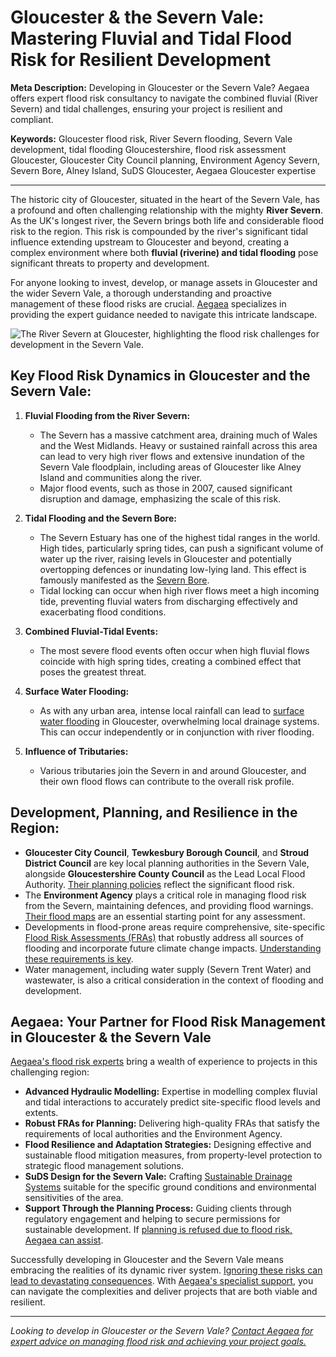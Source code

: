 # Gloucester & the Severn Vale: Mastering Fluvial and Tidal Flood Risk for Resilient Development

**Meta Description:** Developing in Gloucester or the Severn Vale? Aegaea offers expert flood risk consultancy to navigate the combined fluvial (River Severn) and tidal challenges, ensuring your project is resilient and compliant.

**Keywords:** Gloucester flood risk, River Severn flooding, Severn Vale development, tidal flooding Gloucestershire, flood risk assessment Gloucester, Gloucester City Council planning, Environment Agency Severn, Severn Bore, Alney Island, SuDS Gloucester, Aegaea Gloucester expertise

---

The historic city of Gloucester, situated in the heart of the Severn Vale, has a profound and often challenging relationship with the mighty **River Severn**. As the UK's longest river, the Severn brings both life and considerable flood risk to the region. This risk is compounded by the river's significant tidal influence extending upstream to Gloucester and beyond, creating a complex environment where both **fluvial (riverine) and tidal flooding** pose significant threats to property and development.

For anyone looking to invest, develop, or manage assets in Gloucester and the wider Severn Vale, a thorough understanding and proactive management of these flood risks are crucial. [Aegaea](https://aegaea.com) specializes in providing the expert guidance needed to navigate this intricate landscape.

<!-- Image Placeholder: A view of Gloucester showing the River Severn, perhaps with Gloucester Cathedral or the Docks in the frame, ideally illustrating the broad river plain or tidal characteristics. -->
<!--
MANUAL IMAGE ACQUISITION REQUIRED:
Search for a royalty-free image of "Gloucester River Severn cityscape" or "Severn Vale flooding Gloucester" or "Gloucester Docks River Severn tidal".
SAVE TO: ccameronhann/camerhann.github.io/public/images/blog/gloucester-severn-vale-flood-risk.png
REPLACE ALT TEXT & FILENAME IN MARKDOWN
-->
![The River Severn at Gloucester, highlighting the flood risk challenges for development in the Severn Vale.](/images/blog/gloucester-severn-vale-flood-risk.png)

## Key Flood Risk Dynamics in Gloucester and the Severn Vale:

1.  **Fluvial Flooding from the River Severn:**
    *   The Severn has a massive catchment area, draining much of Wales and the West Midlands. Heavy or sustained rainfall across this area can lead to very high river flows and extensive inundation of the Severn Vale floodplain, including areas of Gloucester like Alney Island and communities along the river.
    *   Major flood events, such as those in 2007, caused significant disruption and damage, emphasizing the scale of this risk.

2.  **Tidal Flooding and the Severn Bore:**
    *   The Severn Estuary has one of the highest tidal ranges in the world. High tides, particularly spring tides, can push a significant volume of water up the river, raising levels in Gloucester and potentially overtopping defences or inundating low-lying land. This effect is famously manifested as the [Severn Bore](https://www.severn-bore.co.uk/).
    *   Tidal locking can occur when high river flows meet a high incoming tide, preventing fluvial waters from discharging effectively and exacerbating flood conditions.

3.  **Combined Fluvial-Tidal Events:**
    *   The most severe flood events often occur when high fluvial flows coincide with high spring tides, creating a combined effect that poses the greatest threat.

4.  **Surface Water Flooding:**
    *   As with any urban area, intense local rainfall can lead to [surface water flooding](https://camerhann.github.io/blog/surface-water-flooding-hidden-menace-prepare) in Gloucester, overwhelming local drainage systems. This can occur independently or in conjunction with river flooding.

5.  **Influence of Tributaries:**
    *   Various tributaries join the Severn in and around Gloucester, and their own flood flows can contribute to the overall risk profile.

## Development, Planning, and Resilience in the Region:

*   **Gloucester City Council**, **Tewkesbury Borough Council**, and **Stroud District Council** are key local planning authorities in the Severn Vale, alongside **Gloucestershire County Council** as the Lead Local Flood Authority. [Their planning policies](https://www.gloucester.gov.uk/planning-and-building-control/) reflect the significant flood risk.
*   The **Environment Agency** plays a critical role in managing flood risk from the Severn, maintaining defences, and providing flood warnings. [Their flood maps](https://www.gov.uk/check-long-term-flood-risk) are an essential starting point for any assessment.
*   Developments in flood-prone areas require comprehensive, site-specific [Flood Risk Assessments (FRAs)](https://aegaea.com/services/flood-risk-assessments) that robustly address all sources of flooding and incorporate future climate change impacts. [Understanding these requirements is key](https://camerhann.github.io/blog/decoding-development-homeowners-guide-planning-procedures).
*   Water management, including water supply (Severn Trent Water) and wastewater, is also a critical consideration in the context of flooding and development.

## Aegaea: Your Partner for Flood Risk Management in Gloucester & the Severn Vale

[Aegaea's flood risk experts](https://aegaea.com/about-us) bring a wealth of experience to projects in this challenging region:

*   **Advanced Hydraulic Modelling:** Expertise in modelling complex fluvial and tidal interactions to accurately predict site-specific flood levels and extents.
*   **Robust FRAs for Planning:** Delivering high-quality FRAs that satisfy the requirements of local authorities and the Environment Agency.
*   **Flood Resilience and Adaptation Strategies:** Designing effective and sustainable flood mitigation measures, from property-level protection to strategic flood management solutions.
*   **SuDS Design for the Severn Vale:** Crafting [Sustainable Drainage Systems](https://camerhann.github.io/blog/suds-guide-homeowners-small-developers) suitable for the specific ground conditions and environmental sensitivities of the area.
*   **Support Through the Planning Process:** Guiding clients through regulatory engagement and helping to secure permissions for sustainable development. If [planning is refused due to flood risk, Aegaea can assist](https://camerhann.github.io/blog/planning-permission-denied-flood-risk-expert-help).

Successfully developing in Gloucester and the Severn Vale means embracing the realities of its dynamic river system. [Ignoring these risks can lead to devastating consequences](https://camerhann.github.io/blog/true-cost-of-ignoring-flood-risk). With [Aegaea's specialist support](https://aegaea.com/contact-us), you can navigate the complexities and deliver projects that are both viable and resilient.

---

*Looking to develop in Gloucester or the Severn Vale? [Contact Aegaea for expert advice on managing flood risk and achieving your project goals.](https://aegaea.com/contact-us)*